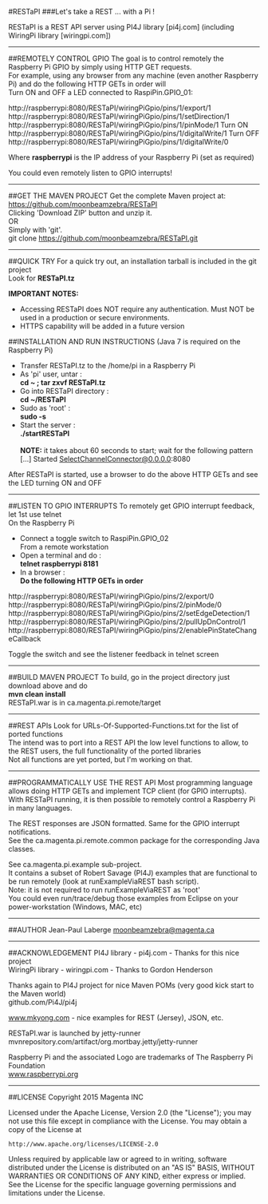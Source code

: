 #RESTaPI
###Let's take a REST ... with a Pi !

RESTaPI is a REST API server using PI4J library [pi4j.com] (including WiringPi library [wiringpi.com])

*********************
##REMOTELY CONTROL GPIO
The goal is to control remotely the Raspberry Pi GPIO by simply using HTTP GET requests.<br>
For example, using any browser from any machine (even another Raspberry Pi) and do the following HTTP GETs in order will<br>
Turn ON and OFF a LED connected to RaspiPin.GPIO_01:<br>

http://raspberrypi:8080/RESTaPI/wiringPiGpio/pins/1/export/1
http://raspberrypi:8080/RESTaPI/wiringPiGpio/pins/1/setDirection/1
http://raspberrypi:8080/RESTaPI/wiringPiGpio/pins/1/pinMode/1
Turn ON
http://raspberrypi:8080/RESTaPI/wiringPiGpio/pins/1/digitalWrite/1
Turn OFF
http://raspberrypi:8080/RESTaPI/wiringPiGpio/pins/1/digitalWrite/0

Where **raspberrypi** is the IP address of your Raspberry Pi (set as required)

You could even remotely listen to GPIO interrupts!

*********************
##GET THE MAVEN PROJECT
Get the complete Maven project at:<br>
https://github.com/moonbeamzebra/RESTaPI<br>
Clicking 'Download ZIP' button and unzip it.<br>
OR <br>
Simply with 'git'.<br>
git clone https://github.com/moonbeamzebra/RESTaPI.git


*********
##QUICK TRY
For a quick try out, an installation tarball is included in the git project<br>
Look for **RESTaPI.tz**<br>

**IMPORTANT NOTES:**<br>
   - Accessing RESTaPI does NOT require any authentication.  Must NOT be used in a production or secure environments.<br>
   - HTTPS capability will be added in a future version<br>

##INSTALLATION AND RUN INSTRUCTIONS 
(Java 7 is required on the Raspberry Pi)<br>
- Transfer RESTaPI.tz to the /home/pi in a Raspberry Pi<br>
- As 'pi' user, untar :<br>
**cd ~ ; tar zxvf RESTaPI.tz**<br>
- Go into RESTaPI directory :<br>
**cd ~/RESTaPI**<br>
- Sudo as 'root' :<br>
**sudo -s**<br>
- Start the server :<br>
**./startRESTaPI**<br>
<br>**NOTE:** it takes about 60 seconds to start; wait for the following pattern<br>
[...] Started SelectChannelConnector@0.0.0.0:8080<br>

After RESTaPI is started, use a browser to do the above HTTP GETs and see the LED turning ON and OFF


*************************
##LISTEN TO GPIO INTERRUPTS
To remotely get GPIO interrupt feedback, let 1st use telnet<br>
On the Raspberry Pi<br>
- Connect a toggle switch to RaspiPin.GPIO_02<br>
From a remote workstation<br>
- Open a terminal and do :<br>
**telnet raspberrypi 8181**<br>
- In a browser :<br>
**Do the following HTTP GETs in order**

http://raspberrypi:8080/RESTaPI/wiringPiGpio/pins/2/export/0
http://raspberrypi:8080/RESTaPI/wiringPiGpio/pins/2/pinMode/0
http://raspberrypi:8080/RESTaPI/wiringPiGpio/pins/2/setEdgeDetection/1
http://raspberrypi:8080/RESTaPI/wiringPiGpio/pins/2/pullUpDnControl/1
http://raspberrypi:8080/RESTaPI/wiringPiGpio/pins/2/enablePinStateChangeCallback   

Toggle the switch and see the listener feedback in telnet screen


*******************
##BUILD MAVEN PROJECT
To build, go in the project directory just download above and do<br>
**mvn clean install**<br>
RESTaPI.war is in ca.magenta.pi.remote/target


*********
##REST APIs
Look for URLs-Of-Supported-Functions.txt for the list of ported functions<br>
The intend was to port into a REST API the low level functions to allow, to the REST users, the full functionality of the ported libraries<br>
Not all functions are yet ported, but I'm working on that.


*********************************
##PROGRAMMATICALLY USE THE REST API
Most programming language allows doing HTTP GETs and implement TCP client (for GPIO interrupts).<br>
With RESTaPI running, it is then possible to remotely control a Raspberry Pi in many languages.

The REST responses are JSON formatted.  Same for the GPIO interrupt notifications.<br>
See the ca.magenta.pi.remote.common package for the corresponding Java classes.

See ca.magenta.pi.example sub-project.<br>
It contains a subset of Robert Savage (PI4J) examples that are functional to be run remotely (look at runExampleViaREST bash script).<br>
Note: it is not required to run runExampleViaREST as 'root'<br>
You could even run/trace/debug those examples from Eclipse on your power-workstation (Windows, MAC, etc) 
 

******
##AUTHOR
Jean-Paul Laberge <moonbeamzebra@magenta.ca>


*************** 
##ACKNOWLEDGEMENT
PI4J library - pi4j.com - Thanks for this nice project<br>
WiringPi library - wiringpi.com - Thanks to Gordon Henderson<br>

Thanks again to PI4J project for nice Maven POMs (very good kick start to the Maven world)<br>
github.com/Pi4J/pi4j

www.mkyong.com - nice examples for REST (Jersey), JSON, etc.

RESTaPI.war is launched by jetty-runner<br>
mvnrepository.com/artifact/org.mortbay.jetty/jetty-runner 

Raspberry Pi and the associated Logo are trademarks of The Raspberry Pi Foundation<br>
www.raspberrypi.org


*******
##LICENSE
Copyright 2015 Magenta INC

Licensed under the Apache License, Version 2.0 (the "License");
you may not use this file except in compliance with the License.
You may obtain a copy of the License at

    http://www.apache.org/licenses/LICENSE-2.0

Unless required by applicable law or agreed to in writing, software
distributed under the License is distributed on an "AS IS" BASIS,
WITHOUT WARRANTIES OR CONDITIONS OF ANY KIND, either express or implied.
See the License for the specific language governing permissions and
limitations under the License.
